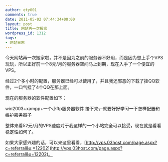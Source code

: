 ```yaml
---
author: ety001
comments: true
date: 2011-05-02 07:44:34+00:00
layout: post
title: 网站再一次搬家
wordpress_id: 1312
tags:
- 网站日志
---
```


今天网站再一次搬家啦，并不是因为之前的服务器不好用，而是因为想上手个VPS玩玩，所以正好前一个8元/月的服务器空间马上到期，现在入手了一个便宜的VPS。

经过2个多小时的配置，服务器已经可以使用了，并且我还邪恶的下载了挂QQ软件，一口气挂了4个QQ在那上面。

现在的服务器的软件配置如下：

win2003+xampp+一个小ftp服务器软件
~~接下来，就要好好学习一下怎样配置和维护服务器了~~

整体来看52元/月的VPS速度对于我这样的一个小站完全可以接受，现在就是看看稳定性如何了。

如果大家感兴趣的话，可以来这里看看，[http://vps.03host.com/page.aspx?c=referral&u;=12202](http://vps.03host.com/page.aspx?c=referral&u=12202)。
